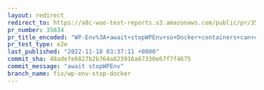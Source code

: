```yaml
---
layout: redirect
redirect_to: https://a8c-woo-test-reports.s3.amazonaws.com/public/pr/35634/e2e/index.html
pr_number: 35634
pr_title_encoded: "WP-Env%3A+await+stopWPEnv+so+Docker+containers+can+close"
pr_test_type: e2e
last_published: "2022-11-18 03:37:11 +0000"
commit_sha: 48adefe6827b2b764a823916a67330e67f7f4675
commit_message: "await stopWPEnv"
branch_name: fix/wp-env-stop-docker
---
```

